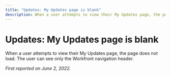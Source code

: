 ```yaml
---
title: "Updates: My Updates page is blank"
description: When a user attempts to view their My Updates page, the page does not load. The user can see only the Workfront navigation header.
---
```


# Updates: My Updates page is blank

When a user attempts to view their My Updates page, the page does not load. The user can see only the Workfront navigation header.

_First reported on June 2, 2022._


